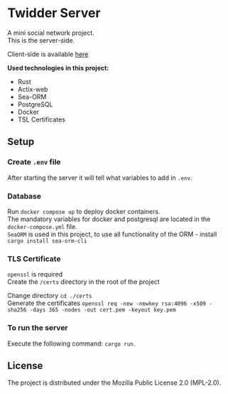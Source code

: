 # Twidder Server

A mini social network project.\
This is the server-side.

Client-side is available [here](https://github.com/CommanderXA/twidder_mobile)

**Used technologies in this project:**
* Rust
* Actix-web
* Sea-ORM
* PostgreSQL
* Docker
* TSL Certificates

## Setup

### Create `.env` file

After starting the server it will tell what variables to add in `.env`.

### Database

Run `docker compose up` to deploy docker containers.\
The mandatory variables for docker and postgresql are located in the `docker-compose.yml` file.\
`SeaORM` is used in this project, to use all functionality of the ORM - install `cargo install sea-orm-cli`

### TLS Certificate

`openssl` is required\
Create the `/certs` directory in the root of the project

Change directory `cd ./certs`\
Generate the certificates `openssl req -new -newkey rsa:4096 -x509 -sha256 -days 365 -nodes -out cert.pem -keyout key.pem`

### To run the server

Execute the following command: `cargo run`.

## License

The project is distributed under the Mozilla Public License 2.0 (MPL-2.0).
